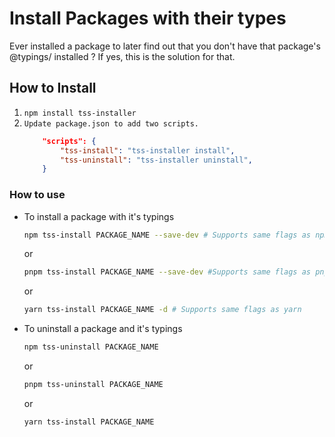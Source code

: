 # Install Packages with their types

Ever installed a package to later find out that you don't have that package's @typings/ installed ? If yes, this is the solution for that.

## How to Install

1. `npm install tss-installer`
2. `Update package.json to add two scripts.`
    ```json
        "scripts": {
            "tss-install": "tss-installer install",
            "tss-uninstall": "tss-installer uninstall",
        }
    ```

### How to use

- To install a package with it's typings

    ```bash
    npm tss-install PACKAGE_NAME --save-dev # Supports same flags as npm
    ```
    
    or

    ```bash
    pnpm tss-install PACKAGE_NAME --save-dev #Supports same flags as pnpm
    ```

    or

    ```bash
    yarn tss-install PACKAGE_NAME -d # Supports same flags as yarn
    ```

- To uninstall a package and it's typings

    ```bash
    npm tss-uninstall PACKAGE_NAME
    ```

    or

    ```bash
    pnpm tss-uninstall PACKAGE_NAME
    ```
    
    or

    ```
    yarn tss-install PACKAGE_NAME
    ```


